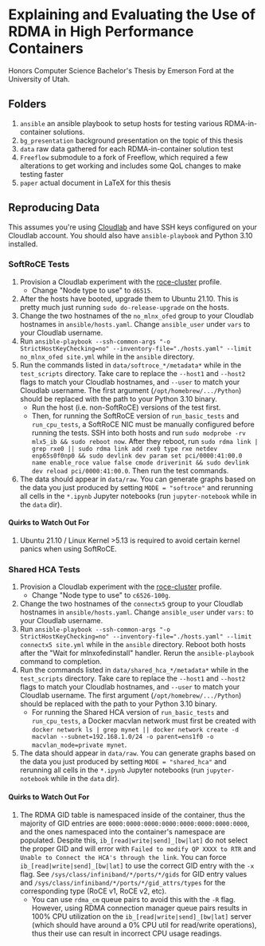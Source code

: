 # Explaining and Evaluating the Use of RDMA in High Performance Containers
Honors Computer Science Bachelor's Thesis by Emerson Ford at the University of Utah.

## Folders
1. `ansible` an ansible playbook to setup hosts for testing various RDMA-in-container solutions.
2. `bg_presentation` background presentation on the topic of this thesis
3. `data` raw data gathered for each RDMA-in-container solution test
4. `Freeflow` submodule to a fork of Freeflow, which required a few alterations to get working and includes some QoL changes to make testing faster
5. `paper` actual document in LaTeX for this thesis

## Reproducing Data
This assumes you're using [Cloudlab](https://www.cloudlab.us/) and have SSH keys configured on your Cloudlab account. You should also have `ansible-playbook` and Python 3.10 installed.

### SoftRoCE Tests
1. Provision a Cloudlab experiment with the [roce-cluster](https://www.cloudlab.us/show-profile.php?uuid=fbcf91c3-93ba-11ec-9467-e4434b2381fc) profile.
    * Change "Node type to use" to `d6515`.
2. After the hosts have booted, upgrade them to Ubuntu 21.10. This is pretty much just running `sudo do-release-upgrade` on the hosts. 
3. Change the two hostnames of the `no_mlnx_ofed` group to your Cloudlab hostnames in `ansible/hosts.yaml`. Change `ansible_user` under `vars` to your Cloudlab username.
4. Run `ansible-playbook --ssh-common-args "-o StrictHostKeyChecking=no" --inventory-file="./hosts.yaml" --limit no_mlnx_ofed site.yml` while in the `ansible` directory.
5. Run the commands listed in `data/softroce_*/metadata*` while in the `test_scripts` directory. Take care to replace the `--host1` and `--host2` flags to match your Cloudlab hostnames, and `--user` to match your Cloudlab username. The first argument (`/opt/homebrew/.../Python`) should be replaced with the path to your Python 3.10 binary. 
    * Run the host (i.e. non-SoftRoCE) versions of the test first.
    * Then, for running the SoftRoCE version of `run_basic_tests` and `run_cpu_tests`, a SoftRoCE NIC must be manually configured before running the tests. SSH into both hosts and run `sudo modprobe -rv mlx5_ib && sudo reboot now`. After they reboot, run `sudo rdma link | grep rxe0 || sudo rdma link add rxe0 type rxe netdev enp65s0f0np0 && sudo devlink dev param set pci/0000:41:00.0 name enable_roce value false cmode driverinit && sudo devlink dev reload pci/0000:41:00.0`. Then run the test commands.
6. The data should appear in `data/raw`. You can generate graphs based on the data you just produced by setting `MODE = "softroce"` and rerunning all cells in the `*.ipynb` Jupyter notebooks (run `jupyter-notebook` while in the `data` dir).

#### Quirks to Watch Out For
1. Ubuntu 21.10 / Linux Kernel >5.13 is required to avoid certain kernel panics when using SoftRoCE.

### Shared HCA Tests
1. Provision a Cloudlab experiment with the [roce-cluster](https://www.cloudlab.us/show-profile.php?uuid=fbcf91c3-93ba-11ec-9467-e4434b2381fc) profile.
    * Change "Node type to use" to `c6526-100g`.
2. Change the two hostnames of the `connectx5` group to your Cloudlab hostnames in `ansible/hosts.yaml`. Change `ansible_user` under `vars:` to your Cloudlab username.
3. Run `ansible-playbook --ssh-common-args "-o StrictHostKeyChecking=no" --inventory-file="./hosts.yaml" --limit connectx5 site.yml` while in the `ansible` directory. Reboot both hosts after the "Wait for mlnxofedinstall" handler. Rerun the `ansible-playbook` command to completion.
4. Run the commands listed in `data/shared_hca_*/metadata*` while in the `test_scripts` directory. Take care to replace the `--host1` and `--host2` flags to match your Cloudlab hostnames, and `--user` to match your Cloudlab username. The first argument (`/opt/homebrew/.../Python`) should be replaced with the path to your Python 3.10 binary. 
    * For running the Shared HCA version of `run_basic_tests` and `run_cpu_tests`, a Docker macvlan network must first be created with `docker network ls | grep mynet || docker network create -d macvlan --subnet=192.168.1.0/24 -o parent=ens1f0 -o macvlan_mode=private mynet`.
6. The data should appear in `data/raw`. You can generate graphs based on the data you just produced by setting `MODE = "shared_hca"` and rerunning all cells in the `*.ipynb` Jupyter notebooks (run `jupyter-notebook` while in the `data` dir).

#### Quirks to Watch Out For
1. The RDMA GID table is namespaced inside of the container, thus the majority of GID entries are `0000:0000:0000:0000:0000:0000:0000:0000`, and the ones namespaced into the container's namespace are populated. Despite this, `ib_[read|write|send]_[bw|lat]` do not select the proper GID and will error with `Failed to modify QP XXXX to RTR` and `Unable to Connect the HCA's through the link`. You can force `ib_[read|write|send]_[bw|lat]` to use the correct GID entry with the `-x` flag. See `/sys/class/infiniband/*/ports/*/gids` for GID entry values and `/sys/class/infiniband/*/ports/*/gid_attrs/types` for the corresponding type (RoCE v1, RoCE v2, etc).
    * You can use `rdma_cm` queue pairs to avoid this with the `-R` flag. However, using RDMA connection manager queue pairs results in 100% CPU utilization on the `ib_[read|write|send]_[bw|lat]` server (which should have around a 0% CPU util for read/write operations), thus their use can result in incorrect CPU usage readings.
